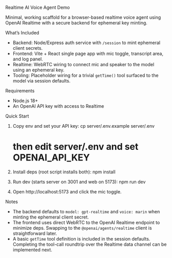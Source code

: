 Realtime AI Voice Agent Demo

Minimal, working scaffold for a browser-based realtime voice agent using OpenAI Realtime with a secure backend for ephemeral key minting.

What’s Included
- Backend: Node/Express auth service with `/session` to mint ephemeral client secrets.
- Frontend: Vite + React single page app with mic toggle, transcript area, and log panel.
- Realtime: WebRTC wiring to connect mic and speaker to the model using an ephemeral key.
- Tooling: Placeholder wiring for a trivial `getTime()` tool surfaced to the model via session defaults.

Requirements
- Node.js 18+
- An OpenAI API key with access to Realtime

Quick Start
1) Copy env and set your API key:
   cp server/.env.example server/.env
   # then edit server/.env and set OPENAI_API_KEY

2) Install deps (root script installs both):
   npm install

3) Run dev (starts server on 3001 and web on 5173):
   npm run dev

4) Open http://localhost:5173 and click the mic toggle.

Notes
- The backend defaults to `model: gpt-realtime` and `voice: marin` when minting the ephemeral client secret.
- The frontend uses direct WebRTC to the OpenAI Realtime endpoint to minimize deps. Swapping to the `@openai/agents/realtime` client is straightforward later.
- A basic `getTime` tool definition is included in the session defaults. Completing the tool-call roundtrip over the Realtime data channel can be implemented next.

